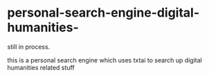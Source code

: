 # personal-search-engine-digital-humanities-

still in process. 

this is a personal search engine which uses txtai to search up digital humanities related stuff

